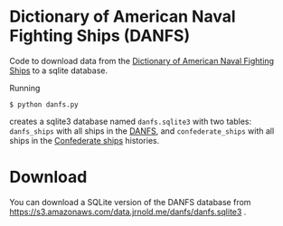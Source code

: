 # Dictionary of American Naval Fighting Ships (DANFS)

Code to download data from the [Dictionary of American Naval Fighting Ships](http://www.history.navy.mil/research/histories/ship-histories/danfs.html) to a sqlite database.

Running
```shell
$ python danfs.py
```
creates a sqlite3 database named `danfs.sqlite3` with two tables: `danfs_ships` with all ships in the [DANFS](http://www.history.navy.mil/research/histories/ship-histories/danfs.html), and `confederate_ships` with all ships in the [Confederate ships](http://www.history.navy.mil/research/histories/ship-histories/confederate_ships.html) histories.

# Download

You can download a SQLite version of the DANFS database from https://s3.amazonaws.com/data.jrnold.me/danfs/danfs.sqlite3 .

